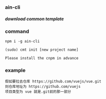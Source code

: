 ### ain-cli

##### download common template

### command
````
npm i -g ain-cli

(sudo) cmt init [new project name]

Please install the cnpm in advance
````

### example
```
假如要拉去仓库 https://github.com/vuejs/vue.git
则仓库地址为 https://github.com/vuejs
项目类型为 vue 就是.git前的那一部分
```
